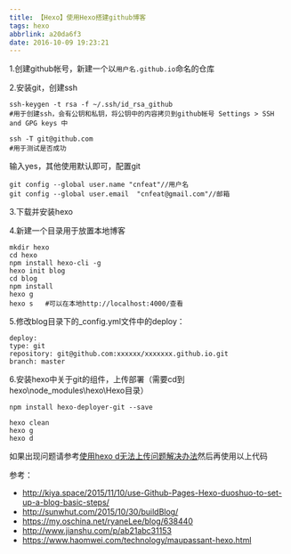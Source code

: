 ```yaml
---
title: 【Hexo】使用Hexo搭建github博客
tags: hexo
abbrlink: a20da6f3
date: 2016-10-09 19:23:21
---
```


1.创建github帐号，新建一个以`用户名.github.io`命名的仓库

2.安装git，创建ssh
```
ssh-keygen -t rsa -f ~/.ssh/id_rsa_github
#用于创建ssh，会有公钥和私钥，将公钥中的内容拷贝到github帐号 Settings > SSH and GPG keys 中

ssh -T git@github.com
#用于测试是否成功
```
输入yes，其他使用默认即可，配置git
```
git config --global user.name "cnfeat"//用户名
git config --global user.email  "cnfeat@gmail.com"//邮箱
```
3.下载并安装hexo

4.新建一个目录用于放置本地博客
```
mkdir hexo
cd hexo
npm install hexo-cli -g 
hexo init blog
cd blog
npm install
hexo g
hexo s   #可以在本地http://localhost:4000/查看
```
5.修改blog目录下的_config.yml文件中的deploy：
```
deploy:
type: git
repository: git@github.com:xxxxxx/xxxxxxx.github.io.git
branch: master
```
6.安装hexo中关于git的组件，上传部署（需要cd到hexo\node_modules\hexo\Hexo目录）
```		
npm install hexo-deployer-git --save

hexo clean
hexo g
hexo d
```
如果出现问题请参考[使用hexo d无法上传问题解决办法](http://fengrenxiaoli.github.io/2016/10/09/%E4%BD%BF%E7%94%A8hexo-d%E6%97%A0%E6%B3%95%E4%B8%8A%E4%BC%A0%E9%97%AE%E9%A2%98%E8%A7%A3%E5%86%B3%E5%8A%9E%E6%B3%95/)然后再使用以上代码

参考：

* http://kiya.space/2015/11/10/use-Github-Pages-Hexo-duoshuo-to-set-up-a-blog-basic-steps/
* http://sunwhut.com/2015/10/30/buildBlog/
* https://my.oschina.net/ryaneLee/blog/638440
* http://www.jianshu.com/p/ab21abc31153
* https://www.haomwei.com/technology/maupassant-hexo.html

